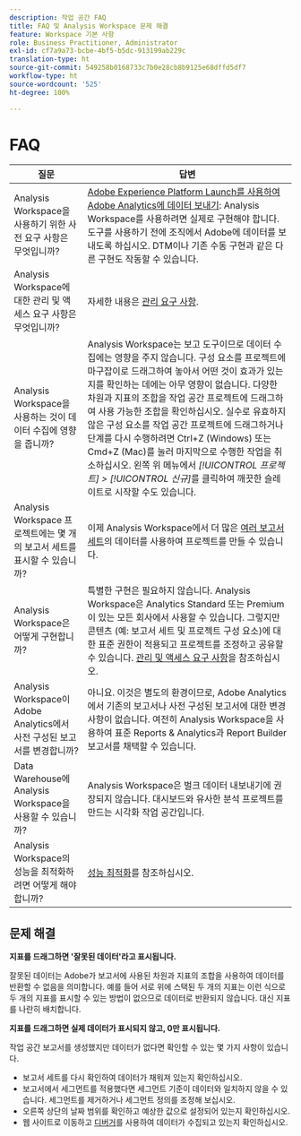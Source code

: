 ```yaml
---
description: 작업 공간 FAQ
title: FAQ 및 Analysis Workspace 문제 해결
feature: Workspace 기본 사항
role: Business Practitioner, Administrator
exl-id: cf7a9a73-bcbe-4bf5-b5dc-913199ab229c
translation-type: ht
source-git-commit: 549258b0168733c7b0e28cb8b9125e68dffd5df7
workflow-type: ht
source-wordcount: '525'
ht-degree: 100%

---
```


# FAQ

| 질문 | 답변 |
|--- |--- |
| Analysis Workspace을 사용하기 위한 사전 요구 사항은 무엇입니까? | [Adobe Experience Platform Launch를 사용하여 Adobe Analytics에 데이터 보내기](/help/implement/launch/validate-publish-prod.md): Analysis Workspace를 사용하려면 실제로 구현해야 합니다. 도구를 사용하기 전에 조직에서 Adobe에 데이터를 보내도록 하십시오. DTM이나 기존 수동 구현과 같은 다른 구현도 작동할 수 있습니다. |
| Analysis Workspace에 대한 관리 및 액세스 요구 사항은 무엇입니까? | 자세한 내용은 [관리 요구 사항](/help/analyze/analysis-workspace/workspace-faq/frequently-asked-questions-analysis-workspace.md). |
| Analysis Workspace을 사용하는 것이 데이터 수집에 영향을 줍니까? | Analysis Workspace는 보고 도구이므로 데이터 수집에는 영향을 주지 않습니다. 구성 요소를 프로젝트에 마구잡이로 드래그하여 놓아서 어떤 것이 효과가 있는지를 확인하는 데에는 아무 영향이 없습니다. 다양한 차원과 지표의 조합을 작업 공간 프로젝트에 드래그하여 사용 가능한 조합을 확인하십시오. 실수로 유효하지 않은 구성 요소를 작업 공간 프로젝트에 드래그하거나 단계를 다시 수행하려면 Ctrl+Z (Windows) 또는 Cmd+Z (Mac)를 눌러 마지막으로 수행한 작업을 취소하십시오. 왼쪽 위 메뉴에서 *[!UICONTROL 프로젝트] > [!UICONTROL 신규]*&#x200B;를 클릭하여 깨끗한 슬레이트로 시작할 수도 있습니다. |
| Analysis Workspace 프로젝트에는 몇 개의 보고서 세트를 표시할 수 있습니까? | 이제 Analysis Workspace에서 더 많은 [여러 보고서 세트](https://docs.adobe.com/content/help/ko-KR/analytics/analyze/analysis-workspace/build-workspace-project/multiple-report-suites.html)의 데이터를 사용하여 프로젝트를 만들 수 있습니다. |
| Analysis Workspace은 어떻게 구현합니까? | 특별한 구현은 필요하지 않습니다. Analysis Workspace은 Analytics Standard 또는 Premium이 있는 모든 회사에서 사용할 수 있습니다. 그렇지만 콘텐츠 (예: 보고서 세트 및 프로젝트 구성 요소)에 대한 표준 권한이 적용되고 프로젝트를 조정하고 공유할 수 있습니다. [관리 및 액세스 요구 사항](/help/analyze/analysis-workspace/workspace-faq/frequently-asked-questions-analysis-workspace.md)을 참조하십시오. |
| Analysis Workspace이 Adobe Analytics에서 사전 구성된 보고서를 변경합니까? | 아니요. 이것은 별도의 환경이므로, Adobe Analytics에서 기존의 보고서나 사전 구성된 보고서에 대한 변경 사항이 없습니다. 여전히 Analysis Workspace을 사용하여 표준 Reports &amp; Analytics과 Report Builder 보고서를 채택할 수 있습니다. |
| Data Warehouse에 Analysis Workspace을 사용할 수 있습니까? | Analysis Workspace은 벌크 데이터 내보내기에 권장되지 않습니다. 대시보드와 유사한 분석 프로젝트를 만드는 시각화 작업 공간입니다. |
| Analysis Workspace의 성능을 최적화하려면 어떻게 해야 합니까? | [성능 최적화](/help/analyze/analysis-workspace/workspace-faq/optimizing-performance.md)를 참조하십시오. |

## 문제 해결

**지표를 드래그하면 &#39;잘못된 데이터&#39;라고 표시됩니다.**

잘못된 데이터는 Adobe가 보고서에 사용된 차원과 지표의 조합을 사용하여 데이터를 반환할 수 없음을 의미합니다. 예를 들어 서로 위에 스택된 두 개의 지표는 이런 식으로 두 개의 지표를 표시할 수 있는 방법이 없으므로 데이터로 반환되지 않습니다. 대신 지표를 나란히 배치합니다.

**지표를 드래그하면 실제 데이터가 표시되지 않고, 0만 표시됩니다.**

작업 공간 보고서를 생성했지만 데이터가 없다면 확인할 수 있는 몇 가지 사항이 있습니다.

* 보고서 세트를 다시 확인하여 데이터가 채워져 있는지 확인하십시오.
* 보고서에서 세그먼트를 적용했다면 세그먼트 기준이 데이터와 일치하지 않을 수 있습니다. 세그먼트를 제거하거나 세그먼트 정의를 조정해 보십시오.
* 오른쪽 상단의 날짜 범위를 확인하고 예상한 값으로 설정되어 있는지 확인하십시오.
* 웹 사이트로 이동하고 [디버거](https://docs.adobe.com/content/help/ko-KR/debugger/using/experience-cloud-debugger.html)를 사용하여 데이터가 수집되고 있는지 확인하십시오.
